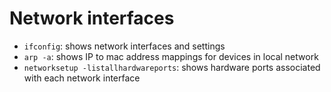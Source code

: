 # Network interfaces

- `ifconfig`: shows network interfaces and settings
- `arp -a`: shows IP to mac address mappings for devices in local network
- `networksetup -listallhardwareports`: shows hardware ports associated with each network interface